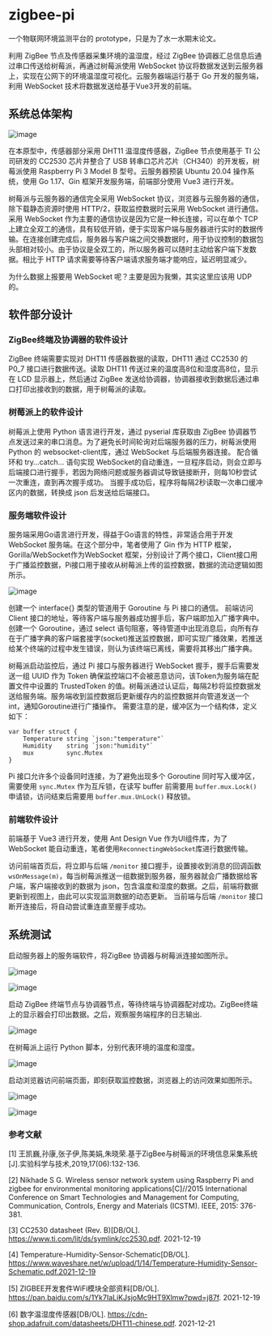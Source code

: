 # zigbee-pi
一个物联网环境监测平台的 prototype，只是为了水一水期末论文。

利用 ZigBee 节点及传感器采集环境的温湿度，经过 ZigBee 协调器汇总信息后通过串口传送给树莓派，再通过树莓派使用 WebSocket 协议将数据发送到云服务器上，实现在公网下的环境温湿度可视化。云服务器端运行基于 Go 开发的服务端，利用 WebSocket 技术将数据发送给基于Vue3开发的前端。

## 系统总体架构
![image](https://user-images.githubusercontent.com/13096985/148629177-e792cbfe-ab5c-4cc2-9e7b-b370cbede351.png)

在本原型中，传感器部分采用 DHT11 温湿度传感器，ZigBee 节点使用基于 TI 公司研发的 CC2530 芯片并整合了 USB 转串口芯片芯片（CH340）的开发板，树莓派使用 Raspberry Pi 3 Model B 型号。云服务器预装 Ubuntu 20.04 操作系统，使用 Go 1.17、Gin 框架开发服务端，前端部分使用 Vue3 进行开发。

树莓派与云服务器的通信完全采用 WebSocket 协议，浏览器与云服务器的通信，除下载静态资源时使用 HTTP/2，获取监控数据时云采用 WebSocket 进行通信。
采用 WebSocket 作为主要的通信协议是因为它是一种长连接，可以在单个 TCP 上建立全双工的通信，具有较低开销，便于实现客户端与服务器进行实时的数据传输。在连接创建完成后，服务器与客户端之间交换数据时，用于协议控制的数据包头部相对较小。由于协议是全双工的，所以服务器可以随时主动给客户端下发数据。相比于 HTTP 请求需要等待客户端请求服务端才能响应，延迟明显减少。

为什么数据上报要用 WebSocket 呢？主要是因为我懒，其实这里应该用 UDP 的。

## 软件部分设计
### ZigBee终端及协调器的软件设计

ZigBee 终端需要实现对 DHT11 传感器数据的读取，DHT11 通过 CC2530 的 P0_7 接口进行数据传送。读取 DHT11 传送过来的温度高8位和湿度高8位，显示在 LCD 显示器上，然后通过 ZigBee 发送给协调器，协调器接收到数据后通过串口打印出接收到的数据，用于树莓派的读取。
  
### 树莓派上的软件设计
树莓派上使用 Python 语言进行开发，通过 pyserial 库获取由 ZigBee 协调器节点发送过来的串口消息。为了避免长时间轮询对后端服务器的压力，树莓派使用 Python 的 websocket-client库，通过 WebSocket 与后端服务器连接。
配合循环和 try…catch… 语句实现 WebSocket的自动重连，一旦程序启动，则会立即与后端接口进行握手，若因为网络问题或服务器调试导致链接断开，则每10秒尝试一次重连，直到再次握手成功。
当握手成功后，程序将每隔2秒读取一次串口缓冲区内的数据，转换成 json 后发送给后端接口。
  
### 服务端软件设计

服务端采用Go语言进行开发，得益于Go语言的特性，非常适合用于开发 WebSocket 服务端。在这个部分中，笔者使用了 Gin 作为 HTTP 框架，Gorilla/WebSocket作为WebSocket 框架，分别设计了两个接口，Client接口用于广播监控数据，Pi接口用于接收从树莓派上传的监控数据，数据的流动逻辑如图所示。
  
  ![image](https://user-images.githubusercontent.com/13096985/148629352-234d8e2c-fd9e-40b8-ad76-c6ab41ad694d.png)

创建一个 interface{} 类型的管道用于 Goroutine 与 Pi 接口的通信。
前端访问Client 接口的地址，等待客户端与服务器成功握手后，客户端即加入广播字典中。
创建一个 Goroutine，通过 select 语句阻塞，等待管道中出现消息后，向所有存在于广播字典的客户端套接字(socket)推送监控数据，即可实现广播效果，若推送给某个终端的过程中发生错误，则认为该终端已离线，需要将其移出广播字典。
 
树莓派启动监控后，通过 Pi 接口与服务器进行 WebSocket 握手，握手后需要发送一组 UUID 作为 Token 确保监控端口不会被恶意访问，该Token为服务端在配置文件中设置的 TrustedToken 的值。树莓派通过认证后，每隔2秒将监控数据发送给服务端。服务端收到监控数据后更新缓存内的监控数据并向管道发送一个int，通知Goroutine进行广播操作。
需要注意的是，缓冲区为一个结构体，定义如下：
```
var buffer struct {
	Temperature string `json:"temperature"`
	Humidity    string `json:"humidity"`
	mux         sync.Mutex
}
```
Pi 接口允许多个设备同时连接，为了避免出现多个 Goroutine 同时写入缓冲区，需要使用 `sync.Mutex` 作为互斥锁，在读写 buffer 前需要用 `buffer.mux.Lock()` 申请锁，访问结束后需要用 `buffer.mux.UnLock()` 释放锁。
### 前端软件设计
前端基于 Vue3 进行开发，使用 Ant Design Vue 作为UI组件库，为了 WebSocket 能自动重连，笔者使用`ReconnectingWebSocket`库进行数据传输。
 
访问前端首页后，将立即与后端 `/monitor` 接口握手，设置接收到消息的回调函数 `wsOnMessage(m)`，每当树莓派推送一组数据到服务器，服务器就会广播数据给客户端，客户端接收到的数据为 json，包含温度和湿度的数据。之后，前端将数据更新到视图上，由此可以实现监测数据的动态更新。
当前端与后端 `/monitor` 接口断开连接后，将自动尝试重连直至握手成功。

## 系统测试
启动服务器上的服务端软件，将ZigBee 协调器与树莓派连接如图所示。

![image](https://user-images.githubusercontent.com/13096985/148629444-75cd7881-6cc0-43cc-a9bc-e2c047aa929a.png)

![image](https://user-images.githubusercontent.com/13096985/148629445-6996ac01-eed8-43c6-a729-8eb790a035d6.png)


启动 ZigBee 终端节点与协调器节点，等待终端与协调器配对成功。ZigBee终端上的显示器会打印出数据。之后，观察服务端程序的日志输出.

![image](https://user-images.githubusercontent.com/13096985/148629504-21fcc7f0-e8cb-4255-9df7-902b8b59e199.png)

在树莓派上运行 Python 脚本，分别代表环境的温度和湿度。

![image](https://user-images.githubusercontent.com/13096985/148629511-ed32fc43-5068-43cc-8535-c641cf1f74b6.png)

启动浏览器访问前端页面，即刻获取监控数据，浏览器上的访问效果如图所示。

![image](https://user-images.githubusercontent.com/13096985/148629392-2c3779eb-2be5-4723-a871-015f42c6484e.png)

![image](https://user-images.githubusercontent.com/13096985/148629393-1ba75594-ff13-4bcd-8b28-d3f6bf3ecd00.png)

### 参考文献
[1] 王凯巍,孙康,张子伊,陈美娟,朱晓荣.基于ZigBee与树莓派的环境信息采集系统[J].实验科学与技术,2019,17(06):132-136.

[2] Nikhade S G. Wireless sensor network system using Raspberry Pi and zigbee for environmental monitoring applications[C]//2015 International Conference on Smart Technologies and Management for Computing, Communication, Controls, Energy and Materials (ICSTM). IEEE, 2015: 376-381.

[3] CC2530 datasheet (Rev. B)[DB/OL].
https://www.ti.com/lit/ds/symlink/cc2530.pdf. 2021-12-19 

[4] Temperature-Humidity-Sensor-Schematic[DB/OL].
https://www.waveshare.net/w/upload/1/14/Temperature-Humidity-Sensor-Schematic.pdf.2021-12-19

[5] ZIGBEE开发套件WiFi模块全部资料[DB/OL].
https://pan.baidu.com/s/1Yk7IaLiKJsjoMc9HT9Xlmw?pwd=j87f. 2021-12-19

[6] 数字温湿度传感器[DB/OL].
https://cdn-shop.adafruit.com/datasheets/DHT11-chinese.pdf. 2021-12-21


